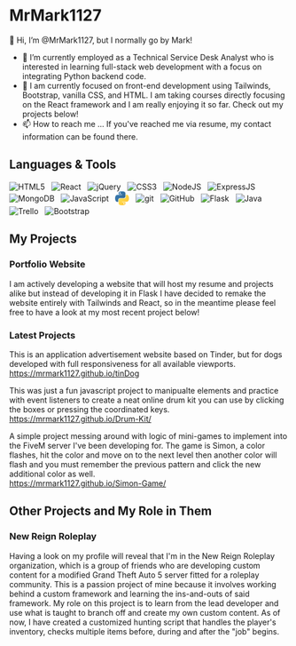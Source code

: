 # MrMark1127
👋 Hi, I’m @MrMark1127, but I normally go by Mark!
- 👀 I’m currently employed as a Technical Service Desk Analyst who is interested in learning full-stack web development with a focus on integrating Python backend code.
- 🌱 I am currently focused on front-end development using Tailwinds, Bootstrap, vanilla CSS, and HTML. I am taking courses directly focusing on the React framework and I am really enjoying it so far. Check out my projects below!
- 📫 How to reach me ... If you've reached me via resume, my contact information can be found there.

## Languages & Tools
<img align="center" alt="HTML5" width="36px" src="https://cdn.jsdelivr.net/gh/devicons/devicon/icons/html5/html5-plain-wordmark.svg" />&nbsp;&nbsp;</a>
<img align="center" alt="React" width="36px" src="https://cdn.jsdelivr.net/gh/devicons/devicon/icons/react/react-original-wordmark.svg" />&nbsp;&nbsp;</a>
<img align="center" alt="jQuery" width="36px" src="https://cdn.jsdelivr.net/gh/devicons/devicon/icons/jquery/jquery-plain-wordmark.svg" />&nbsp;&nbsp;</a>
<img align="center" alt="CSS3" width="36px" src="https://cdn.jsdelivr.net/gh/devicons/devicon/icons/css3/css3-original-wordmark.svg" />&nbsp;&nbsp;</a>
<img align="center" alt="NodeJS" width="36px" src="https://cdn.jsdelivr.net/gh/devicons/devicon/icons/nodejs/nodejs-plain-wordmark.svg" />&nbsp;&nbsp;</a>
<img align="center" alt="ExpressJS" width="36px" src="https://cdn.jsdelivr.net/gh/devicons/devicon/icons/express/express-original-wordmark.svg" />&nbsp;&nbsp;</a>
<img align="center" alt="MongoDB" width="36px" src="https://cdn.jsdelivr.net/gh/devicons/devicon/icons/mongodb/mongodb-original-wordmark.svg" />&nbsp;&nbsp;</a> 
<img align="center" alt="JavaScript" width="25px" src="https://cdn.jsdelivr.net/gh/devicons/devicon/icons/javascript/javascript-original.svg"/>&nbsp;&nbsp;</a>
<img align="center" alt="Python" width="25px" src="https://github.com/Aakarsh-B/trying-repos/blob/master/python-5.svg?raw=true"/>&nbsp;&nbsp;</a>
<img align="center" alt="git" width="26px" src="https://www.vectorlogo.zone/logos/git-scm/git-scm-icon.svg" />&nbsp;&nbsp;</a>
<img align="center" alt="GitHub" width="36px" src="https://www.iconninja.com/files/604/580/1001/github-development-code-coding-program-programming-icon.svg" />&nbsp;&nbsp;</a>
<img align="center" alt="Flask" width="36px" src="https://cdn.jsdelivr.net/gh/devicons/devicon/icons/flask/flask-original.svg" />&nbsp;&nbsp;</a>
<img align="center" alt="Java" width="36px" src="https://cdn.jsdelivr.net/gh/devicons/devicon/icons/java/java-original-wordmark.svg" />&nbsp;&nbsp;</a>
<img align="center" alt="Trello" width="36px" src="https://cdn.jsdelivr.net/gh/devicons/devicon/icons/trello/trello-plain.svg" />&nbsp;&nbsp;</a>
<img align="center" alt="Bootstrap" width="36px" src="https://cdn.jsdelivr.net/gh/devicons/devicon/icons/bootstrap/bootstrap-original.svg" />&nbsp;&nbsp;</a>

## My Projects
### Portfolio Website
I am actively developing a website that will host my resume and projects alike but instead of developing it in Flask I have decided to remake the website entirely with Tailwinds and React, so in the meantime please feel free to have a look at my most recent project below!

### Latest Projects

This is an application advertisement website based on Tinder, but for dogs developed with full responsiveness for all available viewports.  
https://mrmark1127.github.io/tinDog

This was just a fun javascript project to manipualte elements and practice with event listeners to create a neat online drum kit you can use by clicking the boxes or pressing the coordinated keys.  
https://mrmark1127.github.io/Drum-Kit/

A simple project messing around with logic of mini-games to implement into the FiveM server I've been developing for. The game is Simon, a color flashes, hit the color and move on to the next level then another color will flash and you must remember the previous pattern and click the new additional color as well.  
https://mrmark1127.github.io/Simon-Game/

## Other Projects and My Role in Them
### New Reign Roleplay
Having a look on my profile will reveal that I'm in the New Reign Roleplay organization, which is a group of friends who are developing custom content for a modified Grand Theft Auto 5 server fitted for a roleplay community. This is a passion project of mine because it involves working behind a custom framework and learning the ins-and-outs of said framework. My role on this project is to learn from the lead developer and use what is taught to branch off and create my own custom content. As of now, I have created a customized hunting script that handles the player's inventory, checks multiple items before, during and after the "job" begins.
<!---
## GitHub Activity
<a><img height="137px" src="https://github-readme-stats.vercel.app/api?username=mrmark1127&hide_title=true&hide_border=true&show_icons=true&include_all_commits=true&count_private=true&line_height=21&text_color=000&icon_color=000&theme=default" /><!-- wi*quL3fcV -->
<!---<img height="137px" src="https://github-readme-stats.vercel.app/api/top-langs/?username=mrmark1127&hide=html&hide_title=true&hide_border=true&layout=compact&langs_count=10&text_color=000&icon_color=fff&theme=default" /></a>--->
<!---
MrMark1127/MrMark1127 is a ✨ special ✨ repository because its `README.md` (this file) appears on your GitHub profile.
You can click the Preview link to take a look at your changes.
--->
